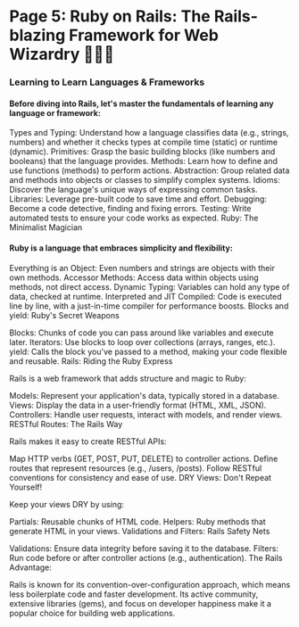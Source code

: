# Page 5: Ruby on Rails: The Rails-blazing Framework for Web Wizardry 🧙‍♂️🚂

### Learning to Learn Languages & Frameworks

#### Before diving into Rails, let's master the fundamentals of learning any language or framework:

Types and Typing: Understand how a language classifies data (e.g., strings, numbers) and whether it checks types at compile time (static) or runtime (dynamic).
Primitives: Grasp the basic building blocks (like numbers and booleans) that the language provides.
Methods: Learn how to define and use functions (methods) to perform actions.
Abstraction: Group related data and methods into objects or classes to simplify complex systems.
Idioms: Discover the language's unique ways of expressing common tasks.
Libraries: Leverage pre-built code to save time and effort.
Debugging: Become a code detective, finding and fixing errors.
Testing: Write automated tests to ensure your code works as expected.
Ruby: The Minimalist Magician

#### Ruby is a language that embraces simplicity and flexibility:

Everything is an Object: Even numbers and strings are objects with their own methods.
Accessor Methods: Access data within objects using methods, not direct access.
Dynamic Typing: Variables can hold any type of data, checked at runtime.
Interpreted and JIT Compiled: Code is executed line by line, with a just-in-time compiler for performance boosts.
Blocks and yield: Ruby's Secret Weapons

Blocks: Chunks of code you can pass around like variables and execute later.
Iterators: Use blocks to loop over collections (arrays, ranges, etc.).
yield: Calls the block you've passed to a method, making your code flexible and reusable.
Rails: Riding the Ruby Express

Rails is a web framework that adds structure and magic to Ruby:

Models: Represent your application's data, typically stored in a database.
Views: Display the data in a user-friendly format (HTML, XML, JSON).
Controllers: Handle user requests, interact with models, and render views.
RESTful Routes:  The Rails Way

Rails makes it easy to create RESTful APIs:

Map HTTP verbs (GET, POST, PUT, DELETE) to controller actions.
Define routes that represent resources (e.g., /users, /posts).
Follow RESTful conventions for consistency and ease of use.
DRY Views:  Don't Repeat Yourself!

Keep your views DRY by using:

Partials: Reusable chunks of HTML code.
Helpers: Ruby methods that generate HTML in your views.
Validations and Filters: Rails Safety Nets

Validations: Ensure data integrity before saving it to the database.
Filters: Run code before or after controller actions (e.g., authentication).
The Rails Advantage:

Rails is known for its convention-over-configuration approach, which means less boilerplate code and faster development. Its active community, extensive libraries (gems), and focus on developer happiness make it a popular choice for building web applications.
